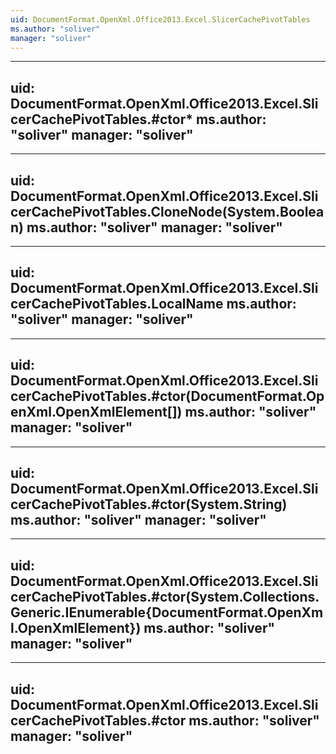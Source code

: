 ```yaml
---
uid: DocumentFormat.OpenXml.Office2013.Excel.SlicerCachePivotTables
ms.author: "soliver"
manager: "soliver"
---
```


---
uid: DocumentFormat.OpenXml.Office2013.Excel.SlicerCachePivotTables.#ctor*
ms.author: "soliver"
manager: "soliver"
---

---
uid: DocumentFormat.OpenXml.Office2013.Excel.SlicerCachePivotTables.CloneNode(System.Boolean)
ms.author: "soliver"
manager: "soliver"
---

---
uid: DocumentFormat.OpenXml.Office2013.Excel.SlicerCachePivotTables.LocalName
ms.author: "soliver"
manager: "soliver"
---

---
uid: DocumentFormat.OpenXml.Office2013.Excel.SlicerCachePivotTables.#ctor(DocumentFormat.OpenXml.OpenXmlElement[])
ms.author: "soliver"
manager: "soliver"
---

---
uid: DocumentFormat.OpenXml.Office2013.Excel.SlicerCachePivotTables.#ctor(System.String)
ms.author: "soliver"
manager: "soliver"
---

---
uid: DocumentFormat.OpenXml.Office2013.Excel.SlicerCachePivotTables.#ctor(System.Collections.Generic.IEnumerable{DocumentFormat.OpenXml.OpenXmlElement})
ms.author: "soliver"
manager: "soliver"
---

---
uid: DocumentFormat.OpenXml.Office2013.Excel.SlicerCachePivotTables.#ctor
ms.author: "soliver"
manager: "soliver"
---
